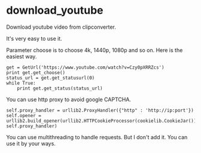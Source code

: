 # download_youtube
Download youtube video from clipconverter.

It's very easy to use it.

Parameter choose is to choose 4k, 1440p, 1080p and so on.
Here is the easiest way.

    get = GetUrl('https://www.youtube.com/watch?v=Czy0pXRRZcs')
    print get.get_choose()
    status_url = get.get_statusurl(0)
    while True:
        print get.get_status(status_url)


You can use http proxy to avoid google CAPTCHA.

    self.proxy_handler = urllib2.ProxyHandler({"http" : 'http://ip:port'})
    self.opener = urllib2.build_opener(urllib2.HTTPCookieProcessor(cookielib.CookieJar()), self.proxy_handler)

You can use multithreading to handle requests. But I don't add it. You can use it by your ways.
